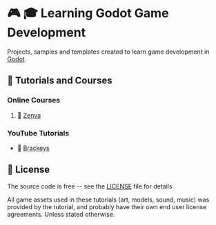 # :video_game: :mortar_board: Learning Godot Game Development

Projects, samples and templates created to learn game development in [Godot][godot].

## :beginner: Tutorials and Courses

### Online Courses

1. :file_folder: [Zenva](online-courses/Zenva-Godot-Courses/)

### YouTube Tutorials

- :file_folder: [Brackeys](YouTube-Godot-Courses/source/Brackyes-Tutorials/)

## :page_with_curl: License

The source code is free -- see the [LICENSE](LICENSE) file for details

All game assets used in these tutorials (art, models, sound, music) was provided by the tutorial, and probably have their own end user license agreements.
Unless stated otherwise.

[godot]: https://godotengine.org
